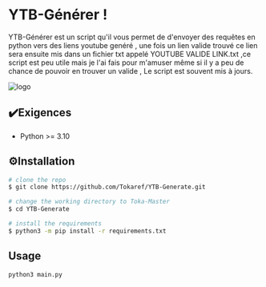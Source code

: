
# YTB-Générer !

YTB-Générer est un script qu'il vous permet de d'envoyer des requêtes en python vers des liens youtube genéré , une fois un lien valide trouvé ce lien sera ensuite mis dans un fichier txt appelé YOUTUBE VALIDE LINK.txt ,ce script est peu utile mais je l'ai fais pour m'amuser même si il y a peu de chance de pouvoir en trouver un valide , Le script est souvent mis à jours.


![logo](file:///C:/Users/Toka/Desktop/Capturnzne.JPG)
## ✔️Exigences

 - Python >= 3.10

## ⚙️Installation



```bash
# clone the repo
$ git clone https://github.com/Tokaref/YTB-Generate.git

# change the working directory to Toka-Master
$ cd YTB-Generate

# install the requirements
$ python3 -m pip install -r requirements.txt
```
    
## Usage

```bash
python3 main.py

```
